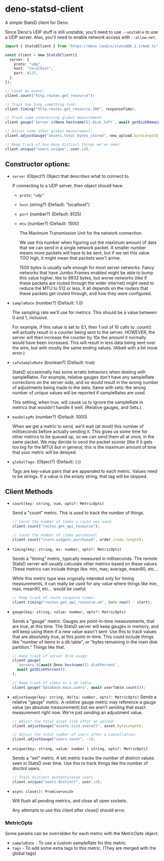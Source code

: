 # deno-statsd-client

A simple StatsD client for Deno.

Since Deno's UDP stuff is still unstable, you'll need to use `--unstable` to use
a UDP server. Also, you'll need to enable network access with `--allow-net`.

```typescript
import { StatsDClient } from "https://deno.land/x/statsd@0.1.1/mod.ts";

const client = new StatsDClient({
  server: {
    proto: "udp",
    host: "localhost",
    port: 8125,
  },
});

// Count an event:
client.count("http.routes.get_resource");

// Track how long something took:
client.timing("http.routes.get_resource.200", responseTime);

// Track some interesting global measurement:
client.gauge(`server.${Deno.hostname()}.disk_left`, await getDiskRemaining());

// Adjust some other global measurement:
client.adjustGauge("assets.total_bytes_stored", new_upload.byteLength);

// Keep track of how many distinct things we've seen:
client.unique("users.unique", user.id);
```

## Constructor options:

- `server` (Object?) Object that describes what to connect to.

  If connecting to a UDP server, then object should have:

  - `proto`: `"udp"`
  - `host` (string?) (Default: "localhost")
  - `port` (number?) (Default: 8125)
  - `mtu` (number?) (Default: 1500)

    The Maximum Transmission Unit for the network connection.

    We use this number when figuring out the maximum amount of data that we can
    send in a single network packet. A smaller number means more packets will
    have to be sent, but if we set this value _TOO_ high, it might mean that
    packets won't arrive.

    1500 bytes is usually safe enough for most server networks. Fancy networks
    that have Jumbo Frames enabled might be able to bump this value higher, like
    to 8932 bytes, but worse networks (like if these packets are routed through
    the wider internet) might need to reduce the MTU to 512 or less. It all
    depends on the routers that these packets get routed through, and how they
    were configured.

- `sampleRate` (number?) (Default: 1.0)

  The sampling rate we'll use for metrics. This should be a value between 0 and
  1, inclusive.

  For example, if this value is set to 0.1, then 1 out of 10 calls to .count()
  will actually result in a counter being sent to the server. HOWEVER, the
  server will then increase the counter by 10x the amount it normally would have
  been increased. This will result in less data being sent over the wire, but
  with mostly the same ending values. (Albeit with a bit more error.)

- `safeSampleRate` (boolean?) (Default: true)

  StatsD occasionally has some erratic behaviors when dealing with sampleRates.
  For example, relative gauges don't have any sampleRate corrections on the
  server-side, and so would result in the wrong number of adjustments being made
  to the data. Same with sets: the wrong number of unique values will be
  reported if sampleRates are used.

  This setting, when true, will cause us to ignore the sampleRate in metrics
  that wouldn't handle it well. (Relative gauges, and Sets.)

- `maxDelayMs` (number?) (Default: 1000)

  When we get a metric to send, we'll wait (at most) this number of milliseconds
  before actually sending it. This gives us some time for other metrics to be
  queued up, so we can send them all at once, in the same packet. We may decide
  to send the packet sooner (like if it gets too big for the MTU) but in
  general, this is the maximum amount of time that your metric will be delayed.

- `globalTags`: (Object?) (Default: `{}`)

  Tags are key-value pairs that are appended to each metric. Values need to be
  strings. If a value is the empty string, that tag will be skipped.

## Client Methods

- `count(key: string, num, opts?: MetricOpts)`

  Send a "count" metric. This is used to track the number of things.

    ```typescript
    // Count the number of times a route was used:
    client.count("routes.get_api_resource");

    // Count the number of items purchased:
    client.count("store.widgets.purchased", order.items.length);
    ```

- `timing(key: string, ms: number, opts?: MetricOpts)`

  Sends a "timing" metric, typically measured in milliseconds. The remote StatsD
  server will usually calculate other metrics based on these values. These
  metrics can include things like: min, max, average, mean90, etc...

  While this metric type was originally intended only for timing measurements,
  it can really be used for any value where things like min, max, mean90, etc...
  would be useful.

    ```typescript
    // Keep track of route response times:
    client.timing("routes.get_api_resource.ok", Date.now() - start);
    ```

- `gauge(key: string, value: number, opts?: MetricOpts)`

  Sends a "gauge" metric. Gauges are point-in-time measurements, that are true,
  at this time. The StatsD server will keep gauges in memory, and will keep
  using them if a new value wasn't sent. Use this to track values that are
  absolutely true, at this point-in-time. This could include things like "number
  of items in a db table", or "bytes remaining in the main disk partition."
  Things like that.

    ```typescript
    // Keep track of server disk usage:
    client.gauge(
      `servers.${await Deno.hostname()}.diskPercent`,
      await getDiskPercent(),
    );

    // Keep track of items in a db table:
    client.gauge("database.main.users", await userTable.count());
    ```

- `adjustGauge(key: string, delta: number, opts?: MetricOpts)` Sends a relative
  "gauge" metric. A _relative_ gauge metric may reference a gauge value (an
  absolute measurement) but we aren't sending that exact measurement right now.
  We're just sending an adjustment value.

    ```typescript
    // Adjust the total asset size after an upload:
    client.adjustGauge("assets.size.overall", asset.byteLength);

    // Adjust the total number of users after a cancellation:
    client.adjustGauge("users.count", -1);
    ```

- `unique(key: string, value: number | string, opts?: MetricOpts)`

  Sends a "set" metric. A set metric tracks the number of distinct values seen
  in StatsD over time. Use this to track things like the number of disctint
  users.

    ```typescript
    // Track distinct authenticated users
    client.unique("users.distinct", user.id);
    ```

- `async close(): Promise<void>`

  Will flush all pending metrics, and close all open sockets.

  Any attempts to use this client after close() should error.

### MetricOpts

Some params can be overridden for each metric with the MetricOpts object.

- `sampleRate` - To use a custom sampleRate for this metric.
- `tags` - To add some extra tags to this metric. (They are merged with the
  global tags)
